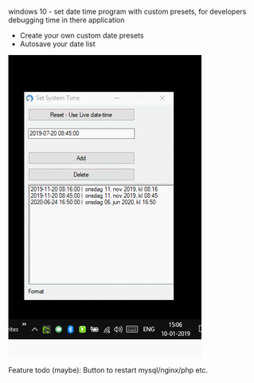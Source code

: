 
windows 10 - set date time program with custom presets, for developers debugging time in there application


- Create your own custom date presets
- Autosave your date list

![alt text](https://raw.githubusercontent.com/martinandersen3d/windows_set_date_time_program_with_presets/master/GIF.gif)


Feature todo (maybe):
Button to restart mysql/nginx/php etc.
